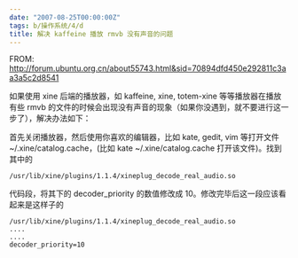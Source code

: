 ```yaml
---
date: "2007-08-25T00:00:00Z"
tags: b/操作系统/4/d
title: 解决 kaffeine 播放 rmvb 没有声音的问题
---
```


FROM: <http://forum.ubuntu.org.cn/about55743.html&sid=70894dfd450e292811c3aa3a5c2d8541>

如果使用 xine 后端的播放器，如 kaffeine, xine, totem-xine 等等播放器在播放有些 rmvb 的文件的时候会出现没有声音的现象（如果你没遇到，就不要进行这一步了），解决办法如下：  

首先关闭播放器，然后使用你喜欢的编辑器，比如 kate, gedit, vim 等打开文件 ~/.xine/catalog.cache，(比如 kate ~/.xine/catalog.cache 打开该文件)。找到其中的  

    /usr/lib/xine/plugins/1.1.4/xineplug_decode_real_audio.so  
  
代码段，将其下的 decoder_priority 的数值修改成 10。修改完毕后这一段应该看起来是这样子的  

    /usr/lib/xine/plugins/1.1.4/xineplug_decode_real_audio.so 
    .... 
    .... 
    decoder_priority=10 
